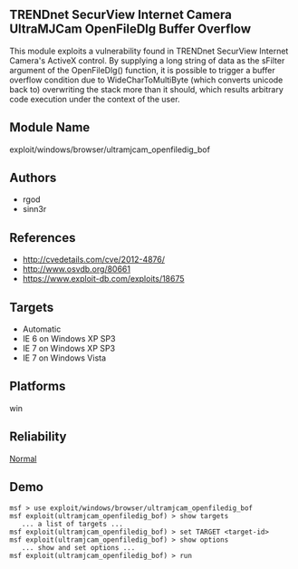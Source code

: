 ## TRENDnet SecurView Internet Camera UltraMJCam OpenFileDlg Buffer Overflow

This module exploits a vulnerability found in TRENDnet 
SecurView Internet Camera's ActiveX control. By supplying a 
long string of data as the sFilter argument of the 
OpenFileDlg() function, it is possible to trigger a buffer 
overflow condition due to WideCharToMultiByte (which 
converts unicode back to) overwriting the stack more than it 
should, which results arbitrary code execution under the 
context of the user.


## Module Name
exploit/windows/browser/ultramjcam_openfiledig_bof

## Authors
* rgod
* sinn3r


## References
* http://cvedetails.com/cve/2012-4876/
* http://www.osvdb.org/80661
* https://www.exploit-db.com/exploits/18675



## Targets
* Automatic
* IE 6 on Windows XP SP3
* IE 7 on Windows XP SP3
* IE 7 on Windows Vista


## Platforms
win

## Reliability
[Normal](https://github.com/rapid7/metasploit-framework/wiki/Exploit-Ranking)

## Demo

```
msf > use exploit/windows/browser/ultramjcam_openfiledig_bof
msf exploit(ultramjcam_openfiledig_bof) > show targets
   ... a list of targets ...
msf exploit(ultramjcam_openfiledig_bof) > set TARGET <target-id>
msf exploit(ultramjcam_openfiledig_bof) > show options
   ... show and set options ...
msf exploit(ultramjcam_openfiledig_bof) > run
```
    
    